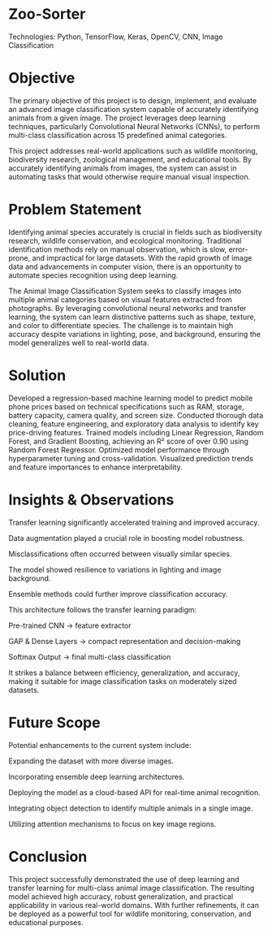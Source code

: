 # Zoo-Sorter

Technologies: Python, TensorFlow, Keras, OpenCV, CNN, Image Classification


# Objective

The primary objective of this project is to design, implement, and evaluate an advanced image classification system capable of accurately identifying animals from a given image. The project leverages deep learning techniques, particularly Convolutional Neural Networks (CNNs), to perform multi-class classification across 15 predefined animal categories.

This project addresses real-world applications such as wildlife monitoring, biodiversity research, zoological management, and educational tools. By accurately identifying animals from images, the system can assist in automating tasks that would otherwise require manual visual inspection.


# Problem Statement

Identifying animal species accurately is crucial in fields such as biodiversity research, wildlife conservation, and ecological monitoring. Traditional identification methods rely on manual observation, which is slow, error-prone, and impractical for large datasets. With the rapid growth of image data and advancements in computer vision, there is an opportunity to automate species recognition using deep learning.

The Animal Image Classification System seeks to classify images into multiple animal categories based on visual features extracted from photographs. By leveraging convolutional neural networks and transfer learning, the system can learn distinctive patterns such as shape, texture, and color to differentiate species. The challenge is to maintain high accuracy despite variations in lighting, pose, and background, ensuring the model generalizes well to real-world data.


# Solution

Developed a regression-based machine learning model to predict mobile phone prices based on technical specifications such as RAM, storage, battery capacity, camera quality, and screen size. Conducted thorough data cleaning, feature engineering, and exploratory data analysis to identify key price-driving features. Trained models including Linear Regression, Random Forest, and Gradient Boosting, achieving an R² score of over 0.90 using Random Forest Regressor. Optimized model performance through hyperparameter tuning and cross-validation. Visualized prediction trends and feature importances to enhance interpretability.


# Insights & Observations

Transfer learning significantly accelerated training and improved accuracy.

Data augmentation played a crucial role in boosting model robustness.

Misclassifications often occurred between visually similar species.

The model showed resilience to variations in lighting and image background.

Ensemble methods could further improve classification accuracy.

This architecture follows the transfer learning paradigm:
   
   Pre-trained CNN → feature extractor
   
   GAP & Dense Layers → compact representation and decision-making
   
   Softmax Output → final multi-class classification

It strikes a balance between efficiency, generalization, and accuracy, making it suitable for image classification tasks on moderately sized datasets.


# Future Scope

Potential enhancements to the current system include:

Expanding the dataset with more diverse images.

Incorporating ensemble deep learning architectures.

Deploying the model as a cloud-based API for real-time animal recognition.

Integrating object detection to identify multiple animals in a single image.

Utilizing attention mechanisms to focus on key image regions.


# Conclusion

This project successfully demonstrated the use of deep learning and transfer learning for multi-class animal image classification. The resulting model achieved high accuracy, robust generalization, and practical applicability in various real-world domains. With further refinements, it can be deployed as a powerful tool for wildlife monitoring, conservation, and educational purposes.
